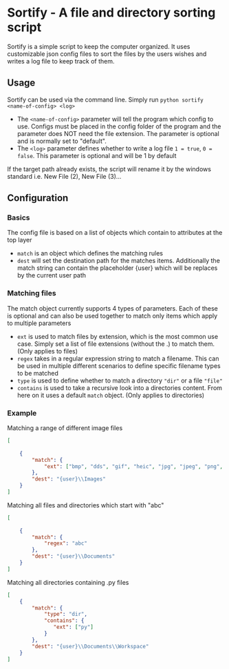 # Sortify - A file and directory sorting script
Sortify is a simple script to keep the computer organized. It uses customizable json config files to sort the files by the users wishes and writes a log file to keep track of them.

## Usage
Sortify can be used via the command line. Simply run `python sortify <name-of-config> <log>`
- The `<name-of-config>` parameter will tell the program which config to use. Configs must be placed in the config folder of the program and the parameter does NOT need the file extension. The parameter is optional and is normally set to "default".
- The `<log>` parameter defines whether to write a log file `1 = true`, `0 = false`. This parameter is optional and will be 1 by default 

If the target path already exists, the script will rename it by the windows standard i.e. New File (2), New File (3)...

## Configuration
### Basics
The config file is based on a list of objects which contain to attributes at the top layer
- `match` is an object which defines the matching rules
- `dest` will set the destination path for the matches items. Additionally the match string can contain the placeholder {user} which will be replaces by the current user path

### Matching files
The match object currently supports 4 types of parameters. Each of these is optional and can also be used together to match only items which apply to multiple parameters
- `ext` is used to match files by extension, which is the most common use case. Simply set a list of file extensions (without the .) to match them. (Only applies to files)
- `regex` takes in a regular expression string to match a filename. This can be used in multiple different scenarios to define specific filename types to be matched
- `type` is used to define whether to match a directory `"dir"` or a file `"file"`
- `contains` is used to take a recursive look into a directories content. From here on it uses a default `match` object. (Only applies to directories)

### Example
Matching a range of different image files
```json
[
    
    {
        "match": {
            "ext": ["bmp", "dds", "gif", "heic", "jpg", "jpeg", "png", "pspimage", "tga", "thm", "tif", "tiff", "yuv", "webp"]
        },
        "dest": "{user}\\Images"
    }
]
```
Matching all files and directories which start with "abc"
```json
[
    
    {
        "match": {
            "regex": "abc"
        },
        "dest": "{user}\\Documents"
    }
]
```
Matching all directories containing .py files
```json
[
    {
        "match": {
            "type": "dir",
            "contains": {
               "ext": ["py"]
            }
        },
        "dest": "{user}\\Documents\\Workspace"
    }
]
```
